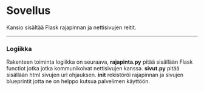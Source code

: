 # Sovellus

Kansio sisältää Flask rajapinnan ja nettisivujen reitit.

---

### Logiikka

Rakenteen toiminta logiikka on seuraava, **rajapinta.py** pitää sisällään Flask functiot jotka jotka kommunikoivat nettisivujen kanssa. **sivut.py** pitää sisällään html sivujen url ohjauksen.
**init** rekistöröi rajapinnan ja sivujen blueprintit jotta ne on helppo kutsua palvelimen käyttöön.
